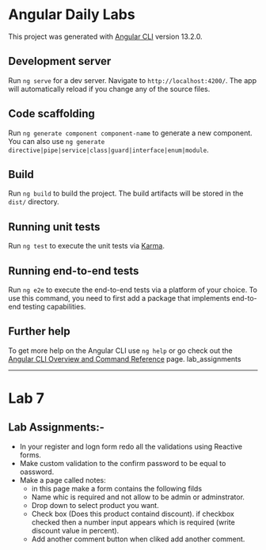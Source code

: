 # Angular Daily Labs

This project was generated with [Angular CLI](https://github.com/angular/angular-cli) version 13.2.0.

## Development server

Run `ng serve` for a dev server. Navigate to `http://localhost:4200/`. The app will automatically reload if you change any of the source files.

## Code scaffolding

Run `ng generate component component-name` to generate a new component. You can also use `ng generate directive|pipe|service|class|guard|interface|enum|module`.

## Build

Run `ng build` to build the project. The build artifacts will be stored in the `dist/` directory.

## Running unit tests

Run `ng test` to execute the unit tests via [Karma](https://karma-runner.github.io).

## Running end-to-end tests

Run `ng e2e` to execute the end-to-end tests via a platform of your choice. To use this command, you need to first add a package that implements end-to-end testing capabilities.

## Further help

To get more help on the Angular CLI use `ng help` or go check out the [Angular CLI Overview and Command Reference](https://angular.io/cli) page.
lab_assignments

---

# Lab 7

## Lab Assignments:-

- In your register and logn form redo all the validations using Reactive forms.
- Make custom validation to the confirm password to be equal to oassword.
- Make a page called notes:
  - in this page make a form contains the following filds
  - Name whic is required and not allow to be admin or adminstrator.
  - Drop down to select product you want.
  - Check box (Does this product containd discount).
    if checkbox checked then a number input appears which is required
    (write discount value in percent).
  - Add another comment button when cliked add another comment.
